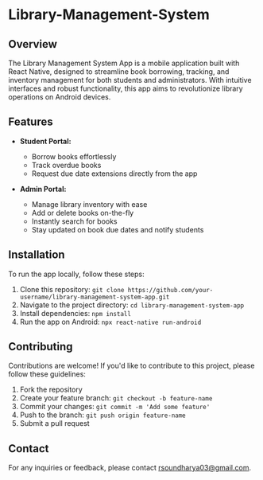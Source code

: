 # Library-Management-System

## Overview

The Library Management System App is a mobile application built with React Native, designed to streamline book borrowing, tracking, and inventory management for both students and administrators. With intuitive interfaces and robust functionality, this app aims to revolutionize library operations on Android devices.

## Features

- **Student Portal:**
  - Borrow books effortlessly
  - Track overdue books
  - Request due date extensions directly from the app

- **Admin Portal:**
  - Manage library inventory with ease
  - Add or delete books on-the-fly
  - Instantly search for books
  - Stay updated on book due dates and notify students

## Installation

To run the app locally, follow these steps:

1. Clone this repository: `git clone https://github.com/your-username/library-management-system-app.git`
2. Navigate to the project directory: `cd library-management-system-app`
3. Install dependencies: `npm install`
4. Run the app on Android: `npx react-native run-android`

## Contributing

Contributions are welcome! If you'd like to contribute to this project, please follow these guidelines:

1. Fork the repository
2. Create your feature branch: `git checkout -b feature-name`
3. Commit your changes: `git commit -m 'Add some feature'`
4. Push to the branch: `git push origin feature-name`
5. Submit a pull request

## Contact

For any inquiries or feedback, please contact rsoundharya03@gmail.com.

